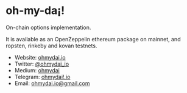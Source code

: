 # oh-my-da¡!

On-chain options implementation.

It is available as an OpenZeppelin ethereum package on mainnet, and ropsten, rinkeby and kovan testnets.

- Website: [ohmydai.io](https://ohmydai.io/)
- Twitter: [@ohmydai_io](https://twitter.com/ohmydai_io)
- Medium: [ohmydai](https://medium.com/ohmydai)
- Telegram: [ohmydai!.io](https://t.me/joinchat/DSUxh1QcM-e7SRQFzZywxQ)
- Email: [ohmydai.io@gmail.com](mailto:ohmydai.io@gmail.com)
